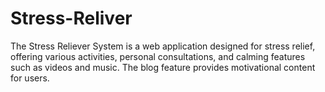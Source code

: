 # Stress-Reliver
The Stress Reliever System is a web application designed for stress relief, offering various activities, personal consultations, and calming features such as videos and music. The blog feature provides motivational content for users.
